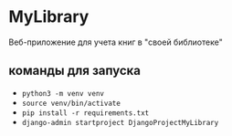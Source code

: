 # MyLibrary
Веб-приложение для учета книг в "своей библиотеке"
## команды для запуска
- `python3 -m venv venv`
- `source venv/bin/activate`
- `pip install -r requirements.txt`
- `django-admin startproject DjangoProjectMyLibrary`
